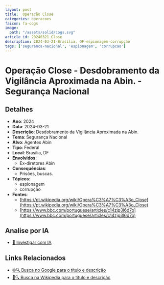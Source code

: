 ```yaml
---
layout: post
title:  Operação Close
categories: operacoes
faicon: fa-cogs
image:
  path: "/assets/solid/cogs.svg"
article_id: 20240321_Close
description: 2024-03-21-Brasília, DF-espionagem-corrupção
tags: ['seguranca-nacional', 'espionagem', 'corrupcao']
---
```


# Operação Close - Desdobramento da Vigilância Aproximada na Abin. - Segurança Nacional

## Detalhes
- **Ano**: 2024
- **Data**: 2024-03-21
- **Descrição**: Desdobramento da Vigilância Aproximada na Abin.
- **Tema**: Segurança Nacional
- **Alvo**: Agentes Abin
- **Tipo**: Federal
- **Local**: Brasília, DF
- **Envolvidos**:
  - Ex-diretores Abin
- **Consequências**:
  - Prisões, buscas.
- **Tópicos**:
  - espionagem
  - corrupção
- **Fontes**:
  - [https://pt.wikipedia.org/wiki/Opera%C3%A7%C3%A3o_Close](https://pt.wikipedia.org/wiki/Opera%C3%A7%C3%A3o_Close)
  - [https://www.bbc.com/portuguese/articles/c14zjp3l6d7o](https://www.bbc.com/portuguese/articles/c14zjp3l6d7o)

## Analise por IA
- [🤖 Investigar com IA](https://www.perplexity.ai/search?q=%22opera%C3%A7%C3%A3o%20policial%20Brasil%22%20Opera%C3%A7%C3%A3o%20Close%20Desdobramento%20da%20Vigil%C3%A2ncia%20Aproximada%20na%20Abin.%20Bras%C3%ADlia%2C%20DF%202024-03-21)

## Links Relacionados
- [🌐🔍 Busca no Google para o título e descrição](https://www.google.com/search?q=%22opera%C3%A7%C3%A3o%20policial%20Brasil%22%20Opera%C3%A7%C3%A3o%20Close%20Desdobramento%20da%20Vigil%C3%A2ncia%20Aproximada%20na%20Abin.%20Bras%C3%ADlia%2C%20DF%202024-03-21)
- [📖🔍 Busca na Wikipedia para o título e descrição](https://pt.wikipedia.org/w/index.php?search=%22opera%C3%A7%C3%A3o%20policial%20Brasil%22%20Opera%C3%A7%C3%A3o%20Close%20Desdobramento%20da%20Vigil%C3%A2ncia%20Aproximada%20na%20Abin.%20Bras%C3%ADlia%2C%20DF%202024-03-21)


